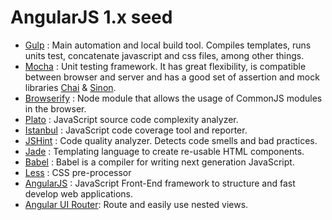 AngularJS 1.x seed
==================

+ [Gulp](http://gulpjs.com/) : Main automation and local build tool. Compiles templates, runs units test, concatenate javascript and css files, among other things.
+ [Mocha](http://mochajs.org/) : Unit testing framework. It has great flexibility, is compatible between browser and server and has a good set of assertion and mock libraries [Chai](http://chaijs.com/) & [Sinon](http://sinonjs.org/).
+ [Browserify](http://browserify.org/) : Node module that allows the usage of CommonJS modules in the browser.
+ [Plato](https://github.com/es-analysis/plato) : JavaScript source code complexity analyzer.
+ [Istanbul](http://gotwarlost.github.io/istanbul/) : JavaScript code coverage tool and reporter.
+ [JSHint](http://jshint.com/) : Code quality analyzer. Detects code smells and bad practices.
+ [Jade](http://jade-lang.com/) : Templating language to create re-usable HTML components.
+ [Babel](https://babeljs.io/) : Babel is a compiler for writing next generation JavaScript.
+ [Less](http://lesscss.org/) : CSS pre-processor
+ [AngularJS](https://angularjs.org/) : JavaScript Front-End framework to structure and fast develop web applications.
+ [Angular UI Router](http://angular-ui.github.io/ui-router/site/#/api/ui.router): Route and easily use nested views.
